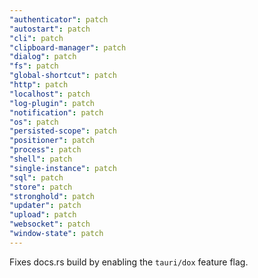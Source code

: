 ```yaml
---
"authenticator": patch
"autostart": patch
"cli": patch
"clipboard-manager": patch
"dialog": patch
"fs": patch
"global-shortcut": patch
"http": patch
"localhost": patch
"log-plugin": patch
"notification": patch
"os": patch
"persisted-scope": patch
"positioner": patch
"process": patch
"shell": patch
"single-instance": patch
"sql": patch
"store": patch
"stronghold": patch
"updater": patch
"upload": patch
"websocket": patch
"window-state": patch
---
```


Fixes docs.rs build by enabling the `tauri/dox` feature flag.
